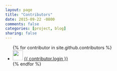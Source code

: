 ```yaml
---
layout: page
title: "Contributors"
date: 2015-09-22 -0800
comments: false
categories: [project, blog]
sharing: false
---
```


<ul>
{% for contributor in site.github.contributors %}
  <li>
    <img src="{{ contributor.avatar_url }}" width="32" height="32" /> <a href="{{ contributor.html_url }}">{{ contributor.login }}</a>
  </li>
{% endfor %}
</ul>
